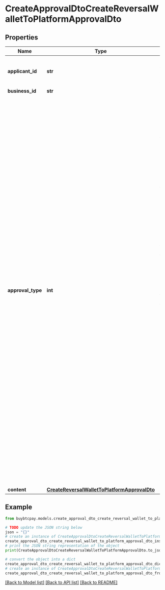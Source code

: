 # CreateApprovalDtoCreateReversalWalletToPlatformApprovalDto


## Properties

Name | Type | Description | Notes
------------ | ------------- | ------------- | -------------
**applicant_id** | **str** | 不用填，系统会根据请求用户自己设定 | [optional] 
**business_id** | **str** |  | [optional] 
**approval_type** | **int** | 0: Platform Recharge, 1: Merchant Recharge, 11: Virtual Account Recharge, 12: Merchant Self Service Recharge, 13: Virtual Account Self Service Recharge, 14: Merchant Self Service Recharge by PalmPay Virtual Account, 15: Virtual merchant Self Service Recharge by PalmPay Virtual Account, 2: Refund, 3: Frozen, 4: Unfrozen, 100: Reversal platform to merchant, 101: Reversal merchant to platform, 102: Reversal merchant to merchant, 103: Reversal platform to bank, 200: Reversal platform to wallet, 201: Reversal wallet to platform, 202: Reversal wallet to wallet | 
**content** | [**CreateReversalWalletToPlatformApprovalDto**](CreateReversalWalletToPlatformApprovalDto.md) |  | [optional] 

## Example

```python
from buybtcpay.models.create_approval_dto_create_reversal_wallet_to_platform_approval_dto import CreateApprovalDtoCreateReversalWalletToPlatformApprovalDto

# TODO update the JSON string below
json = "{}"
# create an instance of CreateApprovalDtoCreateReversalWalletToPlatformApprovalDto from a JSON string
create_approval_dto_create_reversal_wallet_to_platform_approval_dto_instance = CreateApprovalDtoCreateReversalWalletToPlatformApprovalDto.from_json(json)
# print the JSON string representation of the object
print(CreateApprovalDtoCreateReversalWalletToPlatformApprovalDto.to_json())

# convert the object into a dict
create_approval_dto_create_reversal_wallet_to_platform_approval_dto_dict = create_approval_dto_create_reversal_wallet_to_platform_approval_dto_instance.to_dict()
# create an instance of CreateApprovalDtoCreateReversalWalletToPlatformApprovalDto from a dict
create_approval_dto_create_reversal_wallet_to_platform_approval_dto_from_dict = CreateApprovalDtoCreateReversalWalletToPlatformApprovalDto.from_dict(create_approval_dto_create_reversal_wallet_to_platform_approval_dto_dict)
```
[[Back to Model list]](../README.md#documentation-for-models) [[Back to API list]](../README.md#documentation-for-api-endpoints) [[Back to README]](../README.md)



